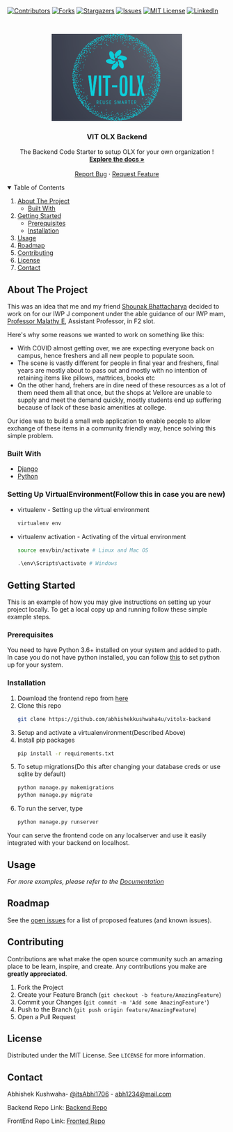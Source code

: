 
[![Contributors][contributors-shield]][contributors-url]
[![Forks][forks-shield]][forks-url]
[![Stargazers][stars-shield]][stars-url]
[![Issues][issues-shield]][issues-url]
[![MIT License][license-shield]][license-url]
[![LinkedIn][linkedin-shield]][linkedin-url]



<!-- PROJECT LOGO -->
<br />
<p align="center">
  <a href="https://github.com/abhishekkushwaha4u/vitolx-backend">
    <img src="github-readme-resources/vit-olx-logo.png" alt="Logo" width="300" height="200">
  </a>

  <h3 align="center">VIT OLX Backend</h3>

  <p align="center">
    The Backend Code Starter to setup OLX for your own organization !
    <br />
    <a href="https://documenter.getpostman.com/view/7132402/TzY68Zax"><strong>Explore the docs »</strong></a>
    <br />
    <br />
    <a href="https://github.com/abhishekkushwaha4u/vitolx-backend/issues">Report Bug</a>
    ·
    <a href="https://github.com/abhishekkushwaha4u/vitolx-backend/issues">Request Feature</a>
  </p>
</p>



<!-- TABLE OF CONTENTS -->
<details open="open">
  <summary>Table of Contents</summary>
  <ol>
    <li>
      <a href="#about-the-project">About The Project</a>
      <ul>
        <li><a href="#built-with">Built With</a></li>
      </ul>
    </li>
    <li>
      <a href="#getting-started">Getting Started</a>
      <ul>
        <li><a href="#prerequisites">Prerequisites</a></li>
        <li><a href="#installation">Installation</a></li>
      </ul>
    </li>
    <li><a href="#usage">Usage</a></li>
    <li><a href="#roadmap">Roadmap</a></li>
    <li><a href="#contributing">Contributing</a></li>
    <li><a href="#license">License</a></li>
    <li><a href="#contact">Contact</a></li>
  </ol>
</details>



<!-- ABOUT THE PROJECT -->
## About The Project


This was an idea that me and my friend [Shounak Bhattacharya](https://www.linkedin.com/in/shounak-bhattacharya-8585ba1b4/) decided to work on for our IWP J component under the able guidance of our IWP mam, [Professor Malathy E](https://research.vit.ac.in/researcher/malathy-e), Assistant Professor, in F2 slot.

Here's why some reasons we wanted to work on something like this:
* With COVID almost getting over, we are expecting everyone back on campus, hence freshers and all new people to populate soon.
* The scene is vastly different for people in final year and freshers, final years are mostly about to pass out and mostly with no intention of retaining items like pillows, mattrices, books etc
* On the other hand, frehers are in dire need of these resources as a lot of them need them all that once, but the shops at Vellore are unable to supply and meet the demand quickly, mostly students end up suffering because of lack of these basic amenities at college.

Our idea was to build a small web application to enable people to allow exchange of these items in a community friendly way, hence solving this simple problem.

### Built With

* [Django](https://www.djangoproject.com/)
* [Python](https://www.python.org/)


### Setting Up VirtualEnvironment(Follow this in case you are new)

* virtualenv - Setting up the virtual environment
  ```sh
  virtualenv env
  ```
* virtualenv activation - Activating of the virtual environment
  ```sh
  source env/bin/activate # Linux and Mac OS
  ```
  ```powershell
  .\env\Scripts\activate # Windows
  ```

<!-- GETTING STARTED -->
## Getting Started

This is an example of how you may give instructions on setting up your project locally.
To get a local copy up and running follow these simple example steps.

### Prerequisites

You need to have Python 3.6+ installed on your system and added to path. In case you do not have python installed, you can follow [this](https://medium.com/analytics-vidhya/step-by-step-guide-to-install-python-environment-on-ubuntu-337d8dbdd05d) to set python up for your system.



### Installation

1. Download the frontend repo from [here](https://github.com/Shounak-bhattacharya/VIT-OLX
)
2. Clone this repo
   ```sh
   git clone https://github.com/abhishekkushwaha4u/vitolx-backend
   ```
3. Setup and activate a virtualenvironment(Described Above)
4. Install pip packages
   ```sh
   pip install -r requirements.txt
   ```
5. To setup migrations(Do this after changing your database creds or use sqlite by default)
   ```sh
   python manage.py makemigrations
   python manage.py migrate
   ```
6. To run the server, type 
   ```sh
   python manage.py runserver
   ```

Your can serve the frontend code on any localserver and use it easily integrated with your backend on localhost.
<!-- USAGE EXAMPLES -->
## Usage

_For more examples, please refer to the [Documentation](https://documenter.getpostman.com/view/7132402/TzY68Zax)_


<!-- ROADMAP -->
## Roadmap

See the [open issues](https://github.com/abhishekkushwaha4u/vitolx-backend/issues) for a list of proposed features (and known issues).



<!-- CONTRIBUTING -->
## Contributing

Contributions are what make the open source community such an amazing place to be learn, inspire, and create. Any contributions you make are **greatly appreciated**.

1. Fork the Project
2. Create your Feature Branch (`git checkout -b feature/AmazingFeature`)
3. Commit your Changes (`git commit -m 'Add some AmazingFeature'`)
4. Push to the Branch (`git push origin feature/AmazingFeature`)
5. Open a Pull Request



<!-- LICENSE -->
## License

Distributed under the MIT License. See `LICENSE` for more information.



<!-- CONTACT -->
## Contact

Abhishek Kushwaha- [@itsAbhi1706](https://twitter.com/itsAbhi1706) - abh1234@mail.com

Backend Repo Link: [Backend Repo](https://github.com/abhishekkushwaha4u/vitolx-backend)

FrontEnd Repo Link: [Fronted Repo](https://github.com/Shounak-bhattacharya/VIT-OLX
)




<!-- MARKDOWN LINKS & IMAGES -->
<!-- https://www.markdownguide.org/basic-syntax/#reference-style-links -->
[contributors-shield]: https://img.shields.io/github/contributors/abhishekkushwaha4u/vitolx-backend?style=for-the-badge
[contributors-url]: https://github.com/abhishekkushwaha4u/vitolx-backend/graphs/contributors
[forks-shield]: https://img.shields.io/github/forks/abhishekkushwaha4u/vitolx-backend.svg?style=for-the-badge
[forks-url]: https://github.com/abhishekkushwaha4u/vitolx-backend/network/members
[stars-shield]: https://img.shields.io/github/stars/abhishekkushwaha4u/vitolx-backend.svg?style=for-the-badge
[stars-url]: https://github.com/abhishekkushwaha4u/vitolx-backend/stargazers
[issues-shield]: https://img.shields.io/github/issues/abhishekkushwaha4u/vitolx-backend.svg?style=for-the-badge
[issues-url]: https://github.com/othneildrew/Best-README-Template/issues
[license-shield]: https://img.shields.io/github/license/abhishekkushwaha4u/vitolx-backend.svg?style=for-the-badge
[license-url]: https://github.com/abhishekkushwaha4u/vitolx-backend/blob/master/LICENSE
[linkedin-shield]: https://img.shields.io/badge/-LinkedIn-black.svg?style=for-the-badge&logo=linkedin&colorB=555
[linkedin-url]: https://www.linkedin.com/in/abhishek-kushwaha-b04341194/
[product-screenshot]: ss
